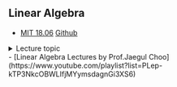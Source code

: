 ## Linear Algebra

- [MIT 18.06](http://web.mit.edu/18.06/www/)
[Github](https://github.com/mitmath/1806)
<details>
<summary>Lecture topic</summary>
    - #1: The Geometry of Linear Equations  
    - #2: Elimination with Matrices  
    - #3: Multiplication and Inverse Matrices  
    - #4: Factorization into A=LU  
    - #5: Transposes, Permutations, Spaces R^n  
    - #6: Column Space and Nullspace  
    - #7: Solving Ax=0: Pivot Variables, Special Solutions  
    - #8: Solving Ax=b: Row Reduced From R  
    - #9: Independence, Basis, and Dimension  
    - #10: The Four Fundamental Subspaces  
    - #11: Matrix Spaces; Rank 1; Small World Graphs
    - #12: Graphs, Networks, Incidence Matrices
    - #13: Quiz 1 Review
    - #14: Orthogonal Vectors and Subspaces
    - #15: Projections onto Subspaces
    - #16: Projection Matrices and Least Squares
    - #17: Orthogonal Matrices and Gram-Schmidt
    - #18: Properties of Determinants
    - #19: Determinant Formulas and Cofactors
    - #20: Cramer's Rule, Inverse Matrix, and Volume
    - #21: Eigenvalues and Eigenvectors
    - #22: Diagonalization and Powers of A
    - #23: Differential Equations and exp(At)
    - #24: Markov Matrices; Fourier Series
    - #24b: Quiz 2 Review
    - #25: Symmetric Matrices and Positive Definiteness
    - #26: Complex Matrices; Fast Fourier Transform
    - #27: Positive Definite Matrices and Minima
    - #28: Similar Matrices and Jordan Form
    - #29: Singular Value Decomposition
    - #30: Linear Transformations and Their matrices
    - #31: Change of Basis; Image Compression
    - #32: Quiz 3 Review
    - #33: Left and Right Inverses; Pseudoinverse
    - #34: Final Course Review
</details>
- [Linear Algebra Lectures by Prof.Jaegul Choo](https://www.youtube.com/playlist?list=PLep-kTP3NkcOBWLIfjMYymsdagnGi3XS6)